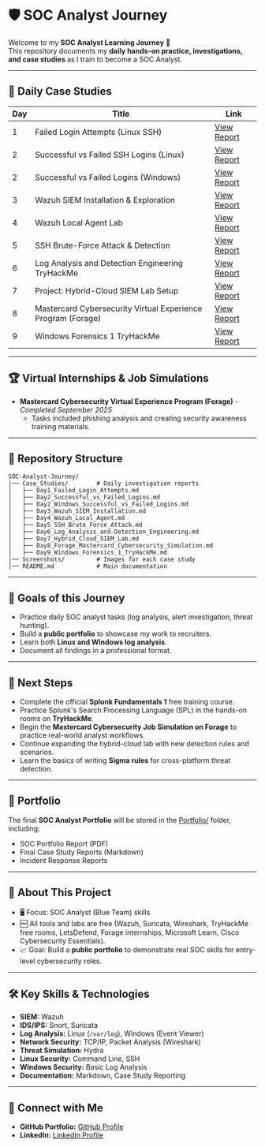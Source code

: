 # 🛡️ SOC Analyst Journey

Welcome to my **SOC Analyst Learning Journey** 🚀  
This repository documents my **daily hands-on practice, investigations, and case studies** as I train to become a SOC Analyst.

---

## 📅 Daily Case Studies

| Day | Title | Link |
|-----|-----------------------------|-------------------------------------------------------------|
| 1   | Failed Login Attempts (Linux SSH) | [View Report](Case_Studies/Day1_Failed_SSH_Logins.md) |
| 2   | Successful vs Failed SSH Logins (Linux) | [View Report](Case_Studies/Day2_Successful_vs_Failed_Logins.md) |
| 2   | Successful vs Failed Logins (Windows) | [View Report](Case_Studies/Day2_Windows_Successful_vs_Failed_Logins.md) |
| 3   | Wazuh SIEM Installation & Exploration | [View Report](Case_Studies/Day3_Wazuh_SIEM_Installation.md) |
| 4   | Wazuh Local Agent Lab | [View Report](Case_Studies/Day4_Wazuh_Local_Agent.md) |
| 5   | SSH Brute-Force Attack & Detection | [View Report](Case_Studies/Day5_SSH_Brute_Force_Attack.md) |
| 6   | Log Analysis and Detection Engineering TryHackMe | [View Report](Case_Studies/Day6_Log_Analysis_and_Detection_Engineering.md)
| 7   | Project: Hybrid-Cloud SIEM Lab Setup | [View Report](Case_Studies/Day7_Hybrid_Cloud_SIEM_Lab.md)
| 8   | Mastercard Cybersecurity Virtual Experience Program (Forage) | [View Report](Case_Studies/Day8_Forage_Mastercard_Cybersecurity_Simulation.md)
| 9   | Windows Forensics 1 TryHackMe | [View Report](Case_Studies/Day9_Windows_Forensics_1_TryHackMe.md)



---

## 🏆 Virtual Internships & Job Simulations

- **Mastercard Cybersecurity Virtual Experience Program (Forage)** - *Completed September 2025*
  - Tasks included phishing analysis and creating security awareness training materials.



---

## 📂 Repository Structure
```
SOC-Analyst-Journey/
│── Case_Studies/        # Daily investigation reports
│   ├── Day1_Failed_Login_Attempts.md
│   ├── Day2_Successful_vs_Failed_Logins.md
│   ├── Day2_Windows_Successful_vs_Failed_Logins.md
│   ├── Day3_Wazuh_SIEM_Installation.md
│   ├── Day4_Wazuh_Local_Agent.md
│   ├── Day5_SSH_Brute_Force_Attack.md
│   ├── Day6_Log_Analysis_and-Detection_Engineering.md
│   ├── Day7_Hybrid_Cloud_SIEM_Lab.md
│   ├── Day8_Forage_Mastercard_Cybersecurity_Simulation.md
│   ├── Day9_Windows_Forensics_1_TryHackMe.md
│── Screenshots/         # Images for each case study
│── README.md            # Main documentation
```

---

## 🎯 Goals of this Journey
- Practice daily SOC analyst tasks (log analysis, alert investigation, threat hunting).  
- Build a **public portfolio** to showcase my work to recruiters.  
- Learn both **Linux and Windows log analysis**.  
- Document all findings in a professional format.

---

## 📌 Next Steps
- Complete the official **Splunk Fundamentals 1** free training course.
- Practice Splunk's Search Processing Language (SPL) in the hands-on rooms on **TryHackMe**.
- Begin the **Mastercard Cybersecurity Job Simulation on Forage** to practice real-world analyst workflows.
- Continue expanding the hybrid-cloud lab with new detection rules and scenarios.
- Learn the basics of writing **Sigma rules** for cross-platform threat detection.


---

## 📑 Portfolio
The final **SOC Analyst Portfolio** will be stored in the [Portfolio/](Portfolio) folder, including:  
- SOC Portfolio Report (PDF)  
- Final Case Study Reports (Markdown)  
- Incident Response Reports  

---

## 📌 About This Project
- 🖥️ Focus: SOC Analyst (Blue Team) skills  
- 🆓 All tools and labs are free (Wazuh, Suricata, Wireshark, TryHackMe free rooms, LetsDefend, Forage internships, Microsoft Learn, Cisco Cybersecurity Essentials).  
- 📈 Goal: Build a **public portfolio** to demonstrate real SOC skills for entry-level cybersecurity roles.  

---

## 🛠️ Key Skills & Technologies
- **SIEM:** Wazuh  
- **IDS/IPS:** Snort, Suricata  
- **Log Analysis:** Linux (`/var/log`), Windows (Event Viewer)  
- **Network Security:** TCP/IP, Packet Analysis (Wireshark)  
- **Threat Simulation:** Hydra  
- **Linux Security:** Command Line, SSH  
- **Windows Security:** Basic Log Analysis  
- **Documentation:** Markdown, Case Study Reporting  

---

## 🔗 Connect with Me
- **GitHub Portfolio:** [GitHub Profile](https://github.com/ShakiUllah/)  
- **LinkedIn:** [LinkedIn Profile](https://www.linkedin.com/in/shakir-ullah-161273377/)  
